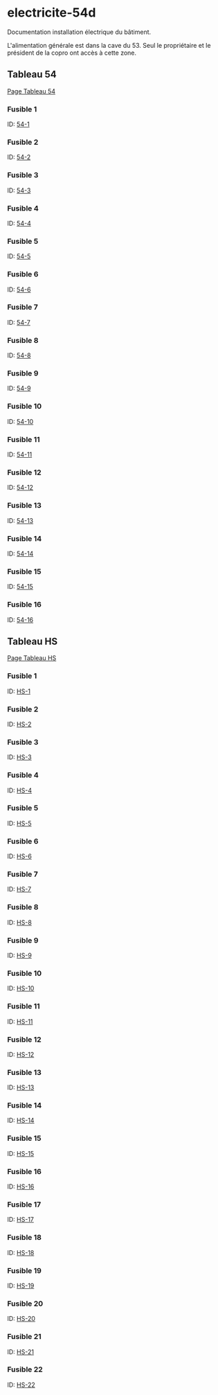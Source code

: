 # electricite-54d
Documentation installation électrique du bâtiment.

L'alimentation générale est dans la cave du 53. Seul le propriétaire et le président de la copro ont accès à cette zone.

## Tableau 54
[Page Tableau 54](54/tableau.md)
### Fusible 1 
ID: [54-1](54/1.md)

### Fusible 2 
ID: [54-2](54/2.md)

### Fusible 3 
ID: [54-3](54/3.md)

### Fusible 4 
ID: [54-4](54/4.md)

### Fusible 5 
ID: [54-5](54/5.md)

### Fusible 6
ID: [54-6](54/6.md)

### Fusible 7
ID: [54-7](54/7.md)

### Fusible 8
ID: [54-8](54/8.md)

### Fusible 9
ID: [54-9](54/9.md)

### Fusible 10
ID: [54-10](54/10.md)

### Fusible 11
ID: [54-11](54/11.md)

### Fusible 12
ID: [54-12](54/12.md)

### Fusible 13
ID: [54-13](54/13.md)

### Fusible 14
ID: [54-14](54/14.md)

### Fusible 15 
ID: [54-15](54/15.md)

### Fusible 16
ID: [54-16](54/16.md)


## Tableau HS
[Page Tableau HS](HS/tableau.md)
### Fusible 1 
ID: [HS-1](hs/1.md)

### Fusible 2
ID: [HS-2](hs/2.md)

### Fusible 3 
ID: [HS-3](hs/3.md)

### Fusible 4
ID: [HS-4](hs/4.md)

### Fusible 5
ID: [HS-5](hs/5.md)

### Fusible 6
ID: [HS-6](hs/6.md)

### Fusible 7
ID: [HS-7](hs/7.md)

### Fusible 8
ID: [HS-8](hs/8.md)

### Fusible 9
ID: [HS-9](hs/9.md)

### Fusible 10
ID: [HS-10](hs/10.md)

### Fusible 11
ID: [HS-11](hs/11.md)

### Fusible 12
ID: [HS-12](hs/12.md)

### Fusible 13
ID: [HS-13](hs/13.md)

### Fusible 14
ID: [HS-14](hs/14.md)

### Fusible 15
ID: [HS-15](hs/15.md)

### Fusible 16
ID: [HS-16](hs/16.md)

### Fusible 17
ID: [HS-17](hs/17.md)

### Fusible 18
ID: [HS-18](hs/18.md)

### Fusible 19
ID: [HS-19](hs/19.md)

### Fusible 20
ID: [HS-20](hs/20.md)

### Fusible 21
ID: [HS-21](hs/21.md)

### Fusible 22
ID: [HS-22](hs/22.md)
